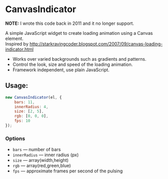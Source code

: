 # CanvasIndicator
**NOTE:** I wrote this code back in 2011 and it no longer support.

A simple JavaScript widget to create loading animation using a Canvas element.<br>
Inspired by http://starkravingcoder.blogspot.com/2007/09/canvas-loading-indicator.html

* Works over varied backgrounds such as gradients and patterns.
* Control the look, size and speed of the loading animation.
* Framework independent, use plain JavaScript.

## Usage:
```javascript
new CanvasIndicator(el, {
    bars: 11,
    innerRadius: 4,
    size: [2, 5],
    rgb: [0, 0, 0],
    fps: 10
});
```
### Options
* `bars` — number of bars
* `innerRadius` — inner radius (px)
* `size` — array(width,height)
* `rgb` — array(red,green,blue)
* `fps` — approximate frames per second of the pulsing
